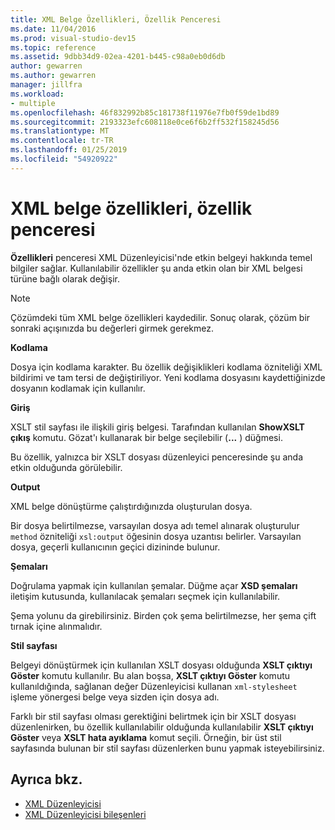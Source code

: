 ```yaml
---
title: XML Belge Özellikleri, Özellik Penceresi
ms.date: 11/04/2016
ms.prod: visual-studio-dev15
ms.topic: reference
ms.assetid: 9dbb34d9-02ea-4201-b445-c98a0eb0d6db
author: gewarren
ms.author: gewarren
manager: jillfra
ms.workload:
- multiple
ms.openlocfilehash: 46f832992b85c181738f11976e7fb0f59de1bd89
ms.sourcegitcommit: 2193323efc608118e0ce6f6b2ff532f158245d56
ms.translationtype: MT
ms.contentlocale: tr-TR
ms.lasthandoff: 01/25/2019
ms.locfileid: "54920922"
---
```

# <a name="xml-document-properties-properties-window"></a>XML belge özellikleri, özellik penceresi

**Özellikleri** penceresi XML Düzenleyicisi'nde etkin belgeyi hakkında temel bilgiler sağlar. Kullanılabilir özellikler şu anda etkin olan bir XML belgesi türüne bağlı olarak değişir.

> [!NOTE]
> Çözümdeki tüm XML belge özellikleri kaydedilir. Sonuç olarak, çözüm bir sonraki açışınızda bu değerleri girmek gerekmez.

 **Kodlama**

 Dosya için kodlama karakter. Bu özellik değişiklikleri kodlama özniteliği XML bildirimi ve tam tersi de değiştiriliyor. Yeni kodlama dosyasını kaydettiğinizde dosyanın kodlamak için kullanılır.

 **Giriş**

 XSLT stil sayfası ile ilişkili giriş belgesi. Tarafından kullanılan **ShowXSLT çıkış** komutu. Gözat'ı kullanarak bir belge seçilebilir (**...** ) düğmesi.

 Bu özellik, yalnızca bir XSLT dosyası düzenleyici penceresinde şu anda etkin olduğunda görülebilir.

 **Output**

 XML belge dönüştürme çalıştırdığınızda oluşturulan dosya.

 Bir dosya belirtilmezse, varsayılan dosya adı temel alınarak oluşturulur `method` özniteliği `xsl:output` öğesinin dosya uzantısı belirler. Varsayılan dosya, geçerli kullanıcının geçici dizininde bulunur.

 **Şemaları**

 Doğrulama yapmak için kullanılan şemalar. Düğme açar **XSD şemaları** iletişim kutusunda, kullanılacak şemaları seçmek için kullanılabilir.

 Şema yolunu da girebilirsiniz. Birden çok şema belirtilmezse, her şema çift tırnak içine alınmalıdır.

 **Stil sayfası**

 Belgeyi dönüştürmek için kullanılan XSLT dosyası olduğunda **XSLT çıktıyı Göster** komutu kullanılır. Bu alan boşsa, **XSLT çıktıyı Göster** komutu kullanıldığında, sağlanan değer Düzenleyicisi kullanan `xml-stylesheet` işleme yönergesi belge veya sizden için dosya adı.

 Farklı bir stil sayfası olması gerektiğini belirtmek için bir XSLT dosyası düzenlenirken, bu özellik kullanılabilir olduğunda kullanılabilir **XSLT çıktıyı Göster** veya **XSLT hata ayıklama** komut seçili. Örneğin, bir üst stil sayfasında bulunan bir stil sayfası düzenlerken bunu yapmak isteyebilirsiniz.

## <a name="see-also"></a>Ayrıca bkz.

- [XML Düzenleyicisi](../xml-tools/xml-editor.md)
- [XML Düzenleyicisi bileşenleri](../xml-tools/xml-editor-components.md)